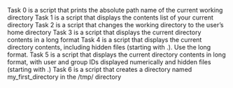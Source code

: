 Task 0 is a script that prints the absolute path name of the current working directory
Task 1 is a script that displays the contents list of your current directory
Task 2 is a script that changes the working directory to the user’s home directory
Task 3 is a script that displays the current directory contents in a long format
Task 4 is a script that displays the current directory contents, including hidden files (starting with .). Use the long format.
Task 5 is a script that displays the current directory contents in long format, with user and group IDs displayed numerically and hidden files (starting with .)
Task 6 is a script that creates a directory named my_first_directory in the /tmp/ directory
